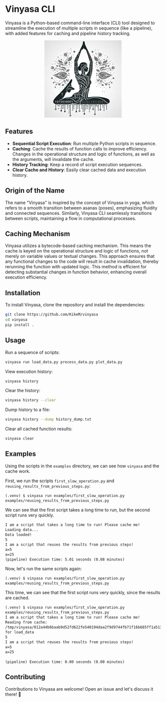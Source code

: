 # Vinyasa CLI

Vinyasa is a Python-based command-line interface (CLI) tool designed to streamline 
the execution of multiple scripts in sequence (like a pipeline), 
with added features for caching and pipeline history tracking.

<p align="center">
  <img src="cover.png" width="250"/>
</p>



## Features

- **Sequential Script Execution**: Run multiple Python scripts in sequence.
- **Caching**: Cache the results of function calls to improve efficiency.
  Changes in the operational structure and logic of functions, as well as the arguments, will invalidate the cache.
- **History Tracking**: Keep a record of script execution sequences.
- **Clear Cache and History**: Easily clear cached data and execution history.

## Origin of the Name

The name "Vinyasa" is inspired by the concept of Vinyasa in yoga, 
which refers to a smooth transition between asanas (poses), 
emphasizing fluidity and connected sequences. 
Similarly, Vinyasa CLI seamlessly transitions between scripts, maintaining a flow in computational processes.

## Caching Mechanism

Vinyasa utilizes a bytecode-based caching mechanism. 
This means the cache is keyed on the operational structure and logic of functions, not merely on variable values or textual changes. 
This approach ensures that any functional changes to the code will result in cache invalidation, 
thereby rerunning the function with updated logic. 
This method is efficient for detecting substantial changes in function behavior, enhancing overall execution efficiency.

## Installation

To install Vinyasa, clone the repository and install the dependencies:

```bash
git clone https://github.com/KikeM/vinyasa
cd vinyasa
pip install .
```

## Usage

Run a sequence of scripts:

```bash
vinyasa run load_data.py process_data.py plot_data.py
```

View execution history:

```bash
vinyasa history
```

Clear the history:

```bash
vinyasa history --clear
```

Dump history to a file:

```bash
vinyasa history --dump history_dump.txt
```

Clear all cached function results:

```bash
vinyasa clear
```

## Examples
Using the scripts in the `examples` directory, we can see how `vinyasa` and the cache work.

First, we run the scripts `first_slow_operation.py` and `reusing_results_from_previous_steps.py`:
```
(.venv) $ vinyasa run examples/first_slow_operation.py examples/reusing_results_from_previous_steps.py 
```

We can see that the first script takes a long time to run, but the second script runs very quickly.
```
I am a script that takes a long time to run! Please cache me!
Loading data...
Data loaded!
5
I am a script that reuses the results from previous steps!
a=5
a=25
(pipeline) Execution time: 5.01 seconds (0.08 minutes)
```

Now, let's run the same scripts again:
```
(.venv) $ vinyasa run examples/first_slow_operation.py examples/reusing_results_from_previous_steps.py
```

This time, we can see that the first script runs very quickly, since the results are cached.
```
(.venv) $ vinyasa run examples/first_slow_operation.py examples/reusing_results_from_previous_steps.py 
I am a script that takes a long time to run! Please cache me!
Reading from cache: /tmp/vinyasa/012a44b6baab9d52fd622fe540194daa2f9d9744fb71f16b685ff1a51381c0d3.pkl for load_data
5
I am a script that reuses the results from previous steps!
a=5
a=25

(pipeline) Execution time: 0.00 seconds (0.00 minutes)
```

## Contributing

Contributions to Vinyasa are welcome! Open an issue and let's discuss it there! 🤟
